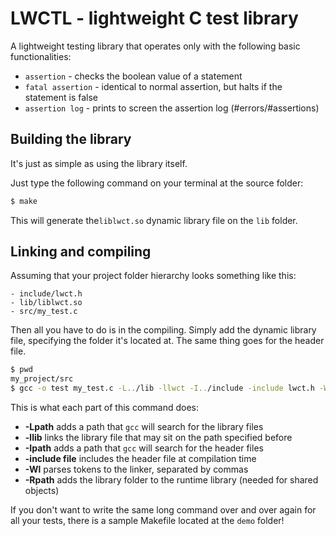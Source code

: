 
# LWCTL - lightweight C test library

A lightweight testing library that operates only with the following basic functionalities:
* `assertion` - checks the boolean value of a statement
* `fatal assertion` - identical to normal assertion, but halts if the statement is false
* `assertion log` - prints to screen the assertion log (#errors/#assertions)

## Building the library

It's just as simple as using the library itself.

Just type the following command on your terminal at the source folder:

``` bash
$ make
```

This will generate the`liblwct.so` dynamic library file on the `lib` folder.

## Linking and compiling

Assuming that your project folder hierarchy looks something like this:

```
- include/lwct.h
- lib/liblwct.so
- src/my_test.c
```

Then all you have to do is in the compiling. Simply add the dynamic library file, specifying the folder it's located at. The same thing goes for the header file.

``` bash
$ pwd
my_project/src
$ gcc -o test my_test.c -L../lib -llwct -I../include -include lwct.h -Wl,-R../lib
```

This is what each part of this command does:

* **-Lpath** adds a path that `gcc` will search for the library files
* **-llib** links the library file that may sit on the path specified before
* **-Ipath** adds a path that `gcc` will search for the header files
* **-include file** includes the header file at compilation time
* **-Wl** parses tokens to the linker, separated by commas
* **-Rpath** adds the library folder to the runtime library (needed for shared objects)

If you don't want to write the same long command over and over again for all your tests, there is a sample Makefile located at the `demo` folder!
